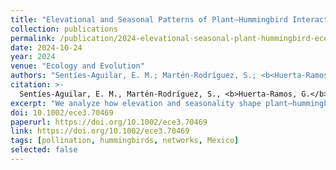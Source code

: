 ```yaml
---
title: "Elevational and Seasonal Patterns of Plant–Hummingbird Interactions in a High Tropical Mountain"
collection: publications
permalink: /publication/2024-elevational-seasonal-plant-hummingbird-ece3/
date: 2024-10-24
year: 2024
venue: "Ecology and Evolution"
authors: "Sentíes-Aguilar, E. M.; Martén-Rodríguez, S.; <b<Huerta-Ramos, G.</b>; Díaz-Infante, S.; López-Segoviano, G.; Aguirre-Jaimes, A.; Quesada-Avendaño, M.; Cortés-Flores, J.; Arizmendi, M. del C."
citation: >-
  Sentíes-Aguilar, E. M., Martén-Rodríguez, S., <b>Huerta-Ramos, G.</b>, Díaz-Infante, S., López-Segoviano, G., Aguirre-Jaimes, A., Quesada-Avendaño, M., Cortés-Flores, J., & Arizmendi, M. del C. (2024). Elevational and seasonal patterns of plant–hummingbird interactions in a high tropical mountain. <i>Ecology and Evolution</i>, 14(10), e70469. <a href="https://doi.org/10.1002/ece3.70469" target="_blank" rel="noopener">https://doi.org/10.1002/ece3.70469</a>
excerpt: "We analyze how elevation and seasonality shape plant–hummingbird interaction networks on tropical high-altitude mountain."
doi: 10.1002/ece3.70469
paperurl: https://doi.org/10.1002/ece3.70469
link: https://doi.org/10.1002/ece3.70469
tags: [pollination, hummingbirds, networks, Mexico]
selected: false
---
```

